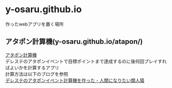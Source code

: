 # y-osaru.github.io
作ったwebアプリを置く場所

## アタポン計算機(y-osaru.github.io/atapon/)
[アタポン計算機](https://y-osaru.github.io/atapon/atapon_calc.html)<br>
デレステのアタポンイベントで目標ポイントまで達成するのに後何回プレイすればよいかを計算するアプリ<br>
計算方法は以下のブログを参照<br>
[デレステのアタポンイベント計算機を作った - 人間になりたい類人猿](http://wannabehuman.hatenablog.com/entry/2018/04/03/212935)
